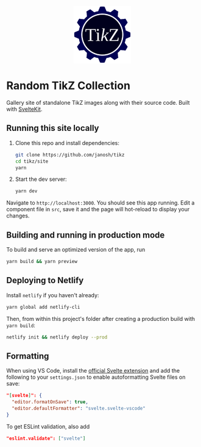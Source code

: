 <p align="center">
  <img src="static/favicon.svg" alt="TikZ" height=150>
</p>

# Random TikZ Collection

Gallery site of standalone TikZ images along with their source code. Built with [SvelteKit](https://kit.svelte.dev).

## Running this site locally

1. Clone this repo and install dependencies:

   ```sh
   git clone https://github.com/janosh/tikz
   cd tikz/site
   yarn
   ```

2. Start the dev server:

   ```sh
   yarn dev
   ```

Navigate to `http://localhost:3000`. You should see this app running. Edit a component file in `src`, save it and the page will hot-reload to display your changes.

## Building and running in production mode

To build and serve an optimized version of the app, run

```sh
yarn build && yarn preview
```

## Deploying to Netlify

Install `netlify` if you haven't already:

```sh
yarn global add netlify-cli
```

Then, from within this project's folder after creating a production build with `yarn build`:

```sh
netlify init && netlify deploy --prod
```

## Formatting

When using VS Code, install the [official Svelte extension](https://marketplace.visualstudio.com/items?itemName=svelte.svelte-vscode) and add the following to your `settings.json` to enable autoformatting Svelte files on save:

```json
"[svelte]": {
  "editor.formatOnSave": true,
  "editor.defaultFormatter": "svelte.svelte-vscode"
}
```

To get ESLint validation, also add

```json
"eslint.validate": ["svelte"]
```
